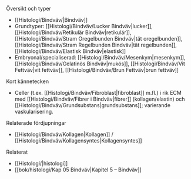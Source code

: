 Översikt och typer
- [[Histologi/Bindväv/|Bindväv]]
- Grundtyper: [[Histologi/Bindväv/Lucker Bindväv|lucker]], [[Histologi/Bindväv/Retikulär Bindväv|retikulär]], [[Histologi/Bindväv/Stram Oregelbunden Bindväv|tät oregelbunden]], [[Histologi/Bindväv/Stram Regelbunden Bindväv|tät regelbunden]], [[Histologi/Bindväv/Elastisk Bindväv|elastisk]]
- Embryonal/specialiserad: [[Histologi/Bindväv/Mesenkym|mesenkym]], [[Histologi/Bindväv/Gelatinös Bindväv|mukös]], [[Histologi/Bindväv/Vit Fettväv|vit fettväv]], [[Histologi/Bindväv/Brun Fettväv|brun fettväv]]

Kort kännetecken
- Celler (t.ex. [[Histologi/Bindväv/Fibroblast|fibroblast]] m.fl.) i rik ECM med [[Histologi/Bindväv/Fibrer i Bindväv|fibrer]] (kollagen/elastin) och [[Histologi/Bindväv/Grundsubstans|grundsubstans]]; varierande vaskularisering.

Relaterade fördjupningar
- [[Histologi/Bindväv/Kollagen|Kollagen]] / [[Histologi/Bindväv/Kollagensyntes|Kollagensyntes]]

Relaterat
- [[Histologi/|histologi]]
- [[bok/histologi/Kap 05 Bindväv|Kapitel 5 – Bindväv]]
